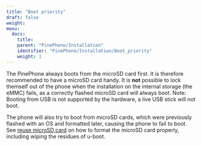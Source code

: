 ```yaml
---
title: "Boot priority"
draft: false
weight: 
menu:
  docs:
    title:
    parent: "PinePhone/Installation"
    identifier: "PinePhone/Installation/Boot_priority"
    weight: 1
---
```


The PinePhone always boots from the microSD card first. It is therefore recommended to have a microSD card handy. It is **not** possible to lock themself out of the phone when the installation on the internal storage (the eMMC) fails, as a correctly flashed microSD card will always boot. Note: Booting from USB is not supported by the hardware, a live USB stick will not boot.

The phone will also try to boot from microSD cards, which were previously flashed with an OS and formatted later, causing the phone to fail to boot. See [reuse microSD card](/documentation/PinePhone/Installation/Reuse_microSD_card) on how to format the microSD card properly, including wiping the residues of u-boot.
